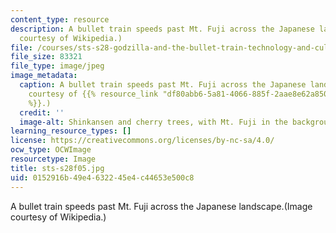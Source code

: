 ```yaml
---
content_type: resource
description: A bullet train speeds past Mt. Fuji across the Japanese landscape.(Image
  courtesy of Wikipedia.)
file: /courses/sts-s28-godzilla-and-the-bullet-train-technology-and-culture-in-modern-japan-fall-2005/0152916b49e4632245e4c44653e500c8_sts-s28f05.jpg
file_size: 83321
file_type: image/jpeg
image_metadata:
  caption: A bullet train speeds past Mt. Fuji across the Japanese landscape. (Image
    courtesy of {{% resource_link "df80abb6-5a81-4066-885f-2aae8e62a850" "Wikipedia"
    %}}.)
  credit: ''
  image-alt: Shinkansen and cherry trees, with Mt. Fuji in the background.
learning_resource_types: []
license: https://creativecommons.org/licenses/by-nc-sa/4.0/
ocw_type: OCWImage
resourcetype: Image
title: sts-s28f05.jpg
uid: 0152916b-49e4-6322-45e4-c44653e500c8
---
```

A bullet train speeds past Mt. Fuji across the Japanese landscape.(Image courtesy of Wikipedia.)